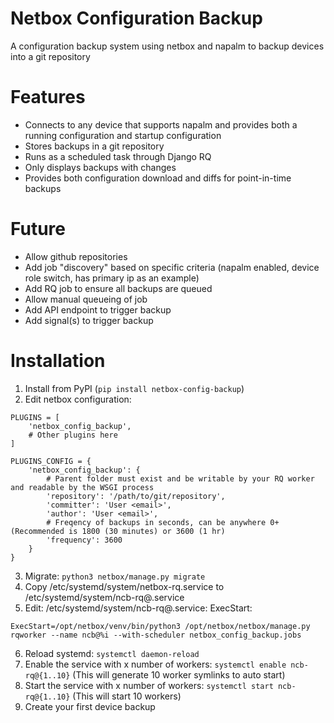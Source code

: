 # Netbox Configuration Backup

A configuration backup system using netbox and napalm to backup devices into a git repository

# Features

* Connects to any device that supports napalm and provides both a running configuration and startup configuration
* Stores backups in a git repository
* Runs as a scheduled task through Django RQ
* Only displays backups with changes
* Provides both configuration download and diffs for point-in-time backups

# Future

* Allow github repositories
* Add job "discovery" based on specific criteria (napalm enabled, device role switch, has primary ip as an example)
* Add RQ job to ensure all backups are queued
* Allow manual queueing of job
* Add API endpoint to trigger backup
* Add signal(s) to trigger backup

# Installation

1. Install from PyPI (`pip install netbox-config-backup`)
2. Edit netbox configuration:
```pyython
PLUGINS = [
    'netbox_config_backup',
    # Other plugins here
]

PLUGINS_CONFIG = {
    'netbox_config_backup': {
        # Parent folder must exist and be writable by your RQ worker and readable by the WSGI process
        'repository': '/path/to/git/repository',
        'committer': 'User <email>',
        'author': 'User <email>',
        # Freqency of backups in seconds, can be anywhere 0+ (Recommended is 1800 (30 minutes) or 3600 (1 hr)
        'frequency': 3600
    }
}
```
3. Migrate: `python3 netbox/manage.py migrate`
4. Copy /etc/systemd/system/netbox-rq.service to /etc/systemd/system/ncb-rq\@.service
5. Edit: /etc/systemd/system/ncb-rq\@.service:
ExecStart:
```
ExecStart=/opt/netbox/venv/bin/python3 /opt/netbox/netbox/manage.py rqworker --name ncb@%i --with-scheduler netbox_config_backup.jobs
```
6. Reload systemd: `systemctl daemon-reload`
7. Enable the service with x number of workers: `systemctl enable ncb-rq@{1..10}` (This will generate 10 worker symlinks to auto start)
8. Start the service with x number of workers: `systemctl start ncb-rq@{1..10}` (This will start 10 workers)
9. Create your first device backup
